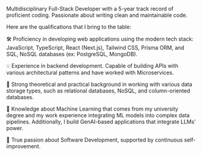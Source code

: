 Multidisciplinary Full-Stack Developer with a 5-year track record of proficient coding. 
Passionate about writing clean and maintainable code. 

Here are the qualifications that I bring to the table: 

🛠️ Proficiency in developing web applications using the modern tech stack: JavaScript, TypeScript, React (Next.js), Tailwind CSS, Prisma ORM, and SQL, NoSQL databases (ex: PostgreSQL, MongoDB).

💡 Experience in backend development. Capable of building APIs with various architectural patterns and have worked with Microservices.

💾 Strong theoretical and practical background in working with various data storage types, such as relational databases, NoSQL, and column-oriented databases.

🧠 Knowledge about Machine Learning that comes from my university degree and my work experience integrating ML models into complex data pipelines. Additionally, I build GenAI-based applications that integrate LLMs’ power. 

🚀 True passion about Software Development, supported by continuous self-improvement.

<!---
evgenii-vaniukov/evgenii-vaniukov is a ✨ special ✨ repository because its `README.md` (this file) appears on your GitHub profile.
You can click the Preview link to take a look at your changes.
--->
